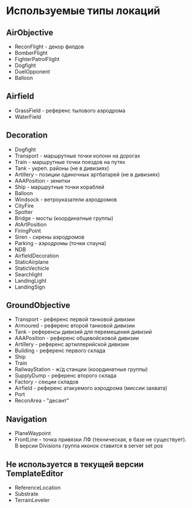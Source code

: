 # Используемые типы локаций

## AirObjective

- ReconFlight - декор филдов
- BomberFlight
- FighterPatrolFlight
- Dogfight
- DuelOpponent
- Balloon

## Airfield

- GrassField - референс тылового аэродрома
- WaterField

## Decoration

- Dogfight
- Transport - маршрутные точки колонн на дорогах
- Train - маршрутные точки поездов на путях
- Tank - укреп. районы (не в дивизиях)
- Artillery - позиции одиночных артбатарей (не в дивизиях)
- AAAPosition - зенитки
- Ship - маршрутные точки кораблей
- Balloon
- Windsock - ветроуказатели аэродромов
- CityFire
- Spotter
- Bridge - мосты (координатные группы)
- AtArtPosition
- FiringPoint
- Siren - сирены аэродромов
- Parking - аэродромы (точки спауна)
- NDB
- AirfieldDecoration
- StaticAirplane
- StaticVechicle
- Searchlight
- LandingLight
- LandingSign

## GroundObjective

- Transport - референс первой танковой дивизии
- Armoured - референс второй танковой дивизии
- Tank - референсы дивизий для перемещения дивизий
- AAAPosition - референс общевойсковой дивизии
- Artillery - референс артиллерийской дивизии
- Building - референс первого склада
- Ship
- Train
- RailwayStation - ж/д станции (координатные группы)
- SupplyDump - референс второго склада
- Factory - секции складов
- Airfield - референс атакуемого аэродрома (миссии захвата)
- Port
- ReconArea - "десант"

## Navigation

- PlaneWaypoint
- FrontLine - точка привязки ЛФ (техническая, в базе не существует). В версии Divisions группа иконок ставится в server set pos

## Не используется в текущей версии TemplateEditor

- ReferenceLocation
- Substrate
- TerrainLeveler
